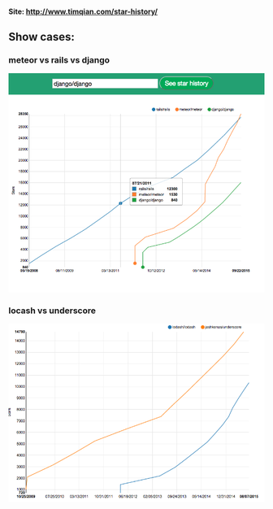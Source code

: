 #### Site: http://www.timqian.com/star-history/

## Show cases:

### meteor vs rails vs django
![](./assects/django.png)

### locash vs underscore
![lodash vs underscore](./assects/lodash_underscore.png)
